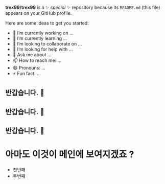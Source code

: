 **trex99/trex99** is a ✨ _special_ ✨ repository because its `README.md` (this file) appears on your GitHub profile.

Here are some ideas to get you started:

- 🔭 I’m currently working on ...
- 🌱 I’m currently learning ...
- 👯 I’m looking to collaborate on ...
- 🤔 I’m looking for help with ...
- 💬 Ask me about ...
- 📫 How to reach me: ...
- 😄 Pronouns: ...
- ⚡ Fun fact: ...

## 반갑습니다. 👋
## 반갑습니다. 👋
## 반갑습니다. 👋
# 아마도 이것이 메인에 보여지겠죠 ?
<ul>
  <li>첫번째</li>
  <li>두번째</li>
</ul>
